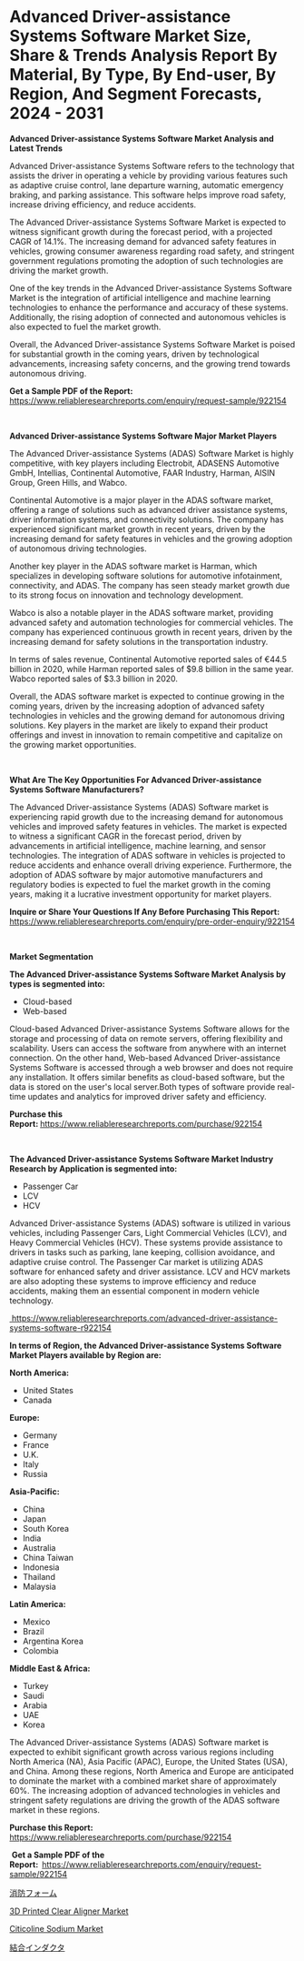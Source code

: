 <p><h1>Advanced Driver-assistance Systems Software Market Size, Share & Trends Analysis Report By Material, By Type, By End-user, By Region, And Segment Forecasts, 2024 - 2031</h1></p><p><strong>Advanced Driver-assistance Systems Software Market Analysis and Latest Trends</strong></p>
<p><p>Advanced Driver-assistance Systems Software refers to the technology that assists the driver in operating a vehicle by providing various features such as adaptive cruise control, lane departure warning, automatic emergency braking, and parking assistance. This software helps improve road safety, increase driving efficiency, and reduce accidents.</p><p>The Advanced Driver-assistance Systems Software Market is expected to witness significant growth during the forecast period, with a projected CAGR of 14.1%. The increasing demand for advanced safety features in vehicles, growing consumer awareness regarding road safety, and stringent government regulations promoting the adoption of such technologies are driving the market growth.</p><p>One of the key trends in the Advanced Driver-assistance Systems Software Market is the integration of artificial intelligence and machine learning technologies to enhance the performance and accuracy of these systems. Additionally, the rising adoption of connected and autonomous vehicles is also expected to fuel the market growth.</p><p>Overall, the Advanced Driver-assistance Systems Software Market is poised for substantial growth in the coming years, driven by technological advancements, increasing safety concerns, and the growing trend towards autonomous driving.</p></p>
<p><strong>Get a Sample PDF of the Report:&nbsp;</strong> <a href="https://www.reliableresearchreports.com/enquiry/request-sample/922154">https://www.reliableresearchreports.com/enquiry/request-sample/922154</a></p>
<p>&nbsp;</p>
<p><strong>Advanced Driver-assistance Systems Software Major Market Players</strong></p>
<p><p>The Advanced Driver-assistance Systems (ADAS) Software Market is highly competitive, with key players including Electrobit, ADASENS Automotive GmbH, Intellias, Continental Automotive, FAAR Industry, Harman, AISIN Group, Green Hills, and Wabco.</p><p>Continental Automotive is a major player in the ADAS software market, offering a range of solutions such as advanced driver assistance systems, driver information systems, and connectivity solutions. The company has experienced significant market growth in recent years, driven by the increasing demand for safety features in vehicles and the growing adoption of autonomous driving technologies.</p><p>Another key player in the ADAS software market is Harman, which specializes in developing software solutions for automotive infotainment, connectivity, and ADAS. The company has seen steady market growth due to its strong focus on innovation and technology development.</p><p>Wabco is also a notable player in the ADAS software market, providing advanced safety and automation technologies for commercial vehicles. The company has experienced continuous growth in recent years, driven by the increasing demand for safety solutions in the transportation industry.</p><p>In terms of sales revenue, Continental Automotive reported sales of €44.5 billion in 2020, while Harman reported sales of $9.8 billion in the same year. Wabco reported sales of $3.3 billion in 2020.</p><p>Overall, the ADAS software market is expected to continue growing in the coming years, driven by the increasing adoption of advanced safety technologies in vehicles and the growing demand for autonomous driving solutions. Key players in the market are likely to expand their product offerings and invest in innovation to remain competitive and capitalize on the growing market opportunities.</p></p>
<p>&nbsp;</p>
<p><strong>What Are The Key Opportunities For Advanced Driver-assistance Systems Software Manufacturers?</strong></p>
<p><p>The Advanced Driver-assistance Systems (ADAS) Software market is experiencing rapid growth due to the increasing demand for autonomous vehicles and improved safety features in vehicles. The market is expected to witness a significant CAGR in the forecast period, driven by advancements in artificial intelligence, machine learning, and sensor technologies. The integration of ADAS software in vehicles is projected to reduce accidents and enhance overall driving experience. Furthermore, the adoption of ADAS software by major automotive manufacturers and regulatory bodies is expected to fuel the market growth in the coming years, making it a lucrative investment opportunity for market players.</p></p>
<p><strong>Inquire or Share Your Questions If Any Before Purchasing This Report:</strong> <a href="https://www.reliableresearchreports.com/enquiry/pre-order-enquiry/922154">https://www.reliableresearchreports.com/enquiry/pre-order-enquiry/922154</a></p>
<p>&nbsp;</p>
<p><strong>Market Segmentation</strong></p>
<p><strong>The Advanced Driver-assistance Systems Software Market Analysis by types is segmented into:</strong></p>
<p><ul><li>Cloud-based</li><li>Web-based</li></ul></p>
<p><p>Cloud-based Advanced Driver-assistance Systems Software allows for the storage and processing of data on remote servers, offering flexibility and scalability. Users can access the software from anywhere with an internet connection. On the other hand, Web-based Advanced Driver-assistance Systems Software is accessed through a web browser and does not require any installation. It offers similar benefits as cloud-based software, but the data is stored on the user's local server.Both types of software provide real-time updates and analytics for improved driver safety and efficiency.</p></p>
<p><strong>Purchase this Report:&nbsp;</strong><a href="https://www.reliableresearchreports.com/purchase/922154">https://www.reliableresearchreports.com/purchase/922154</a></p>
<p>&nbsp;</p>
<p><strong>The Advanced Driver-assistance Systems Software Market Industry Research by Application is segmented into:</strong></p>
<p><ul><li>Passenger Car</li><li>LCV</li><li>HCV</li></ul></p>
<p><p>Advanced Driver-assistance Systems (ADAS) software is utilized in various vehicles, including Passenger Cars, Light Commercial Vehicles (LCV), and Heavy Commercial Vehicles (HCV). These systems provide assistance to drivers in tasks such as parking, lane keeping, collision avoidance, and adaptive cruise control. The Passenger Car market is utilizing ADAS software for enhanced safety and driver assistance. LCV and HCV markets are also adopting these systems to improve efficiency and reduce accidents, making them an essential component in modern vehicle technology.</p></p>
<p><a href="https://www.reliableresearchreports.com/advanced-driver-assistance-systems-software-r922154">&nbsp;https://www.reliableresearchreports.com/advanced-driver-assistance-systems-software-r922154</a></p>
<p><strong>In terms of Region, the Advanced Driver-assistance Systems Software Market Players available by Region are:</strong></p>
<p>
    <p> <strong> North America: </strong>
        <ul>
            <li>United States</li>
            <li>Canada</li>
        </ul>
        </p> 
    <p> <strong> Europe: </strong>
        <ul>
            <li>Germany</li>
            <li>France</li>
            <li>U.K.</li>
            <li>Italy</li>
            <li>Russia</li>
        </ul>
        </p> 
    <p> <strong> Asia-Pacific: </strong>
        <ul>
            <li>China</li>
            <li>Japan</li>
            <li>South Korea</li>
            <li>India</li>
            <li>Australia</li>
            <li>China Taiwan</li>
            <li>Indonesia</li>
            <li>Thailand</li>
            <li>Malaysia</li>
        </ul>
        </p> 
    <p> <strong> Latin America: </strong>
        <ul>
            <li>Mexico</li>
            <li>Brazil</li>
            <li>Argentina Korea</li>
            <li>Colombia</li>
        </ul>
        </p> 
    <p> <strong> Middle East & Africa: </strong>
        <ul>
            <li>Turkey</li>
            <li>Saudi</li>
            <li>Arabia</li>
            <li>UAE</li>
            <li>Korea</li>
        </ul>
    </p>
    </p>
<p><p>The Advanced Driver-assistance Systems (ADAS) Software market is expected to exhibit significant growth across various regions including North America (NA), Asia Pacific (APAC), Europe, the United States (USA), and China. Among these regions, North America and Europe are anticipated to dominate the market with a combined market share of approximately 60%. The increasing adoption of advanced technologies in vehicles and stringent safety regulations are driving the growth of the ADAS software market in these regions.</p></p>
<p><strong>Purchase this Report: </strong><a href="https://www.reliableresearchreports.com/purchase/922154">https://www.reliableresearchreports.com/purchase/922154</a></p>
<p>&nbsp;<strong>Get a Sample PDF of the Report:&nbsp;&nbsp;</strong><a href="https://www.reliableresearchreports.com/enquiry/request-sample/922154">https://www.reliableresearchreports.com/enquiry/request-sample/922154</a></p>
<p><strong></strong></p>
<p><p><a href="https://github.com/reliezer65/Market-Research-Report-List-1/blob/main/595829960979.md">消防フォーム</a></p><p><a href="https://www.linkedin.com/pulse/3d-printed-clear-aligner-market-analysis-its-cagr-segmentation-7exac">3D Printed Clear Aligner Market</a></p><p><a href="https://www.linkedin.com/pulse/citicoline-sodium-market-comprehensive-assessment-type-application-i1ddc">Citicoline Sodium Market</a></p><p><a href="https://github.com/tanyaali3/Market-Research-Report-List-1/blob/main/172986260983.md">結合インダクタ</a></p></p>